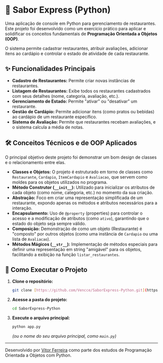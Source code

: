 # 🍲 Sabor Express (Python)

Uma aplicação de console em Python para gerenciamento de restaurantes. Este projeto foi desenvolvido como um exercício prático para aplicar e solidificar os conceitos fundamentais de **Programação Orientada a Objetos (OOP)**.

O sistema permite cadastrar restaurantes, atribuir avaliações, adicionar itens ao cardápio e controlar o estado de atividade de cada restaurante.

## ✨ Funcionalidades Principais

-   **Cadastro de Restaurantes:** Permite criar novas instâncias de restaurantes.
-   **Listagem de Restaurantes:** Exibe todos os restaurantes cadastrados com seus detalhes (nome, categoria, avaliação, etc.).
-   **Gerenciamento de Estado:** Permite "ativar" ou "desativar" um restaurante.
-   **Gestão de Cardápio:** Permite adicionar itens (como pratos ou bebidas) ao cardápio de um restaurante específico.
-   **Sistema de Avaliação:** Permite que restaurantes recebam avaliações, e o sistema calcula a média de notas.

## 🛠️ Conceitos Técnicos e de OOP Aplicados

O principal objetivo deste projeto foi demonstrar um bom design de classes e o relacionamento entre elas.

-   **Classes e Objetos:** O projeto é estruturado em torno de classes como `Restaurante`, `Cardapio`, `ItemCardapio` e `Avaliacao`, que servem como moldes para os objetos utilizados no programa.
-   **Método Construtor (`__init__`):** Utilizado para inicializar os atributos de cada objeto (como nome, categoria, etc.) no momento da sua criação.
-   **Abstração:** Foco em criar uma representação simplificada de um restaurante, expondo apenas os métodos e atributos necessários para a interação.
-   **Encapsulamento:** Uso de `@property` (properties) para controlar o acesso e a modificação de atributos (como `ativo`), garantindo que o estado do objeto seja sempre válido.
-   **Composição:** Demonstração de como um objeto (Restaurante) é "composto" por outros objetos (como uma instância de `Cardapio` ou uma lista de `Avaliacao`).
-   **Métodos Mágicos (`__str__`):** Implementação de métodos especiais para definir uma representação em string "amigável" para os objetos, facilitando a exibição na função `listar_restaurantes`.

## 🚀 Como Executar o Projeto

1.  **Clone o repositório:**
    ```bash
    git clone [https://github.com/Vencce/SaborExpress-Python.git](https://github.com/Vencce/SaborExpress-Python.git)
    ```

2.  **Acesse a pasta do projeto:**
    ```bash
    cd SaborExpress-Python
    ```

3.  **Execute o arquivo principal:**
    ```bash
    python app.py
    ```
    *(ou o nome do seu arquivo principal, como `main.py`)*

---

Desenvolvido por [Vitor Ferreira](https://github.com/Vencce) como parte dos estudos de Programação Orientada a Objetos com Python.
